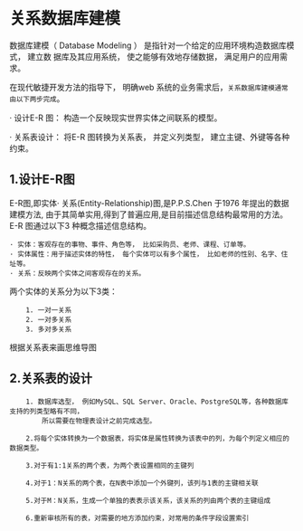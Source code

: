 # 关系数据库建模

数据库建模（ Database Modeling ） 是指针对一个给定的应用环境构造数据库模式， 建立数
据库及其应用系统， 使之能够有效地存储数据， 满足用户的应用需求。

在现代敏捷开发方法的指导下， 明确web 系统的业务需求后，`关系数据库建模通常由以下两步完成`。

· 设计E-R 图： 构造一个反映现实世界实体之间联系的模型。

· 关系表设计： 将E-R 图转换为关系表， 并定义列类型， 建立主键、外键等各种约束。

## 1.设计E-R图
E-R图,即实体· 关系(Entity-Relationship)图,是P.P.S.Chen 于1976 年提出的数据建模方法,
由于其简单实用,得到了普遍应用,是目前描述信息结构最常用的方法。
E-R 图通过以下3 种概念描述信息结构。

```
· 实体：客观存在的事物、事件、角色等， 比如采购员、老师、课程、订单等。
· 实体属性：用于描述实体的特性， 每个实体可以有多个属性， 比如老师的性别、名字、住址等。
· 关系：反映两个实体之间客观存在的关系。
```

两个实体的关系分为以下3类：
``` 
    1. 一对一关系
    2. 一对多关系
    3. 多对多关系
```

根据关系表来画思维导图


## 2.关系表的设计

``` 
    1. 数据库选型， 例如MySQL、SQL Server、Oracle、PostgreSQL等，各种数据库支持的列类型略有不同，
        所以需要在物理表设计之前完成选型。
     
    2.将每个实体转换为一个数据表，将实体是属性转换为该表中的列，为每个列定义相应的数据类型。
    
    3.对于有1:1关系的两个表，为两个表设置相同的主键列
    
    4.对于1：N关系的两个表，在N表中添加一个外键列，该列与1表的主键相关联
    
    5.对于M：N关系，生成一个单独的表表示该关系，该关系的列由两个表的主键组成
    
    6.重新审核所有的表，对需要的地方添加约束，对常用的条件字段设置索引
```


